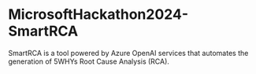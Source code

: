 # MicrosoftHackathon2024-SmartRCA
SmartRCA is a tool powered by Azure OpenAI services that automates the generation of 5WHYs Root Cause Analysis (RCA).
